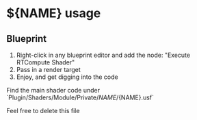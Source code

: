 # ${NAME} usage

## Blueprint

1. Right-click in any blueprint editor and add the node: "Execute RTCompute Shader"
2. Pass in a render target
3. Enjoy, and get digging into the code

Find the main shader code under \`Plugin/Shaders/Module/Private/${NAME}/${NAME}.usf\`

Feel free to delete this file
